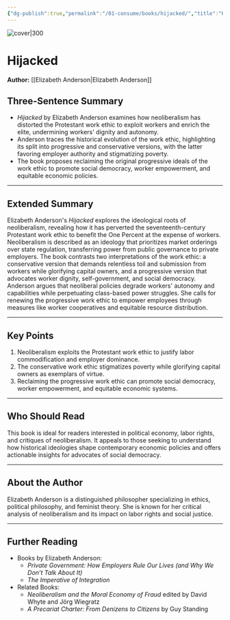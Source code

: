 ```yaml
---
{"dg-publish":true,"permalink":"/01-consume/books/hijacked/","title":"Hijacked","tags":["neoliberalism","work-ethic","social-democracy","labor","labor-rights","political-economy"]}
---
```



![cover|300](https://m.media-amazon.com/images/I/51G0SUbmZGL._SL1000_.jpg)

# Hijacked
**Author:** [[Elizabeth Anderson\|Elizabeth Anderson]]

## Three-Sentence Summary
- *Hijacked* by Elizabeth Anderson examines how neoliberalism has distorted the Protestant work ethic to exploit workers and enrich the elite, undermining workers' dignity and autonomy.
- Anderson traces the historical evolution of the work ethic, highlighting its split into progressive and conservative versions, with the latter favoring employer authority and stigmatizing poverty.
- The book proposes reclaiming the original progressive ideals of the work ethic to promote social democracy, worker empowerment, and equitable economic policies.

---

## Extended Summary
Elizabeth Anderson's *Hijacked* explores the ideological roots of neoliberalism, revealing how it has perverted the seventeenth-century Protestant work ethic to benefit the One Percent at the expense of workers. Neoliberalism is described as an ideology that prioritizes market orderings over state regulation, transferring power from public governance to private employers. The book contrasts two interpretations of the work ethic: a conservative version that demands relentless toil and submission from workers while glorifying capital owners, and a progressive version that advocates worker dignity, self-government, and social democracy. Anderson argues that neoliberal policies degrade workers' autonomy and capabilities while perpetuating class-based power struggles. She calls for renewing the progressive work ethic to empower employees through measures like worker cooperatives and equitable resource distribution.

---

## Key Points
1. Neoliberalism exploits the Protestant work ethic to justify labor commodification and employer dominance.
2. The conservative work ethic stigmatizes poverty while glorifying capital owners as exemplars of virtue.
3. Reclaiming the progressive work ethic can promote social democracy, worker empowerment, and equitable economic systems.

---

## Who Should Read
This book is ideal for readers interested in political economy, labor rights, and critiques of neoliberalism. It appeals to those seeking to understand how historical ideologies shape contemporary economic policies and offers actionable insights for advocates of social democracy.

---

## About the Author
Elizabeth Anderson is a distinguished philosopher specializing in ethics, political philosophy, and feminist theory. She is known for her critical analysis of neoliberalism and its impact on labor rights and social justice.

---

## Further Reading
- Books by Elizabeth Anderson:
  - *Private Government: How Employers Rule Our Lives (and Why We Don’t Talk About It)*
  - *The Imperative of Integration*
- Related Books:
  - *Neoliberalism and the Moral Economy of Fraud* edited by David Whyte and Jörg Wiegratz
  - *A Precariat Charter: From Denizens to Citizens* by Guy Standing
